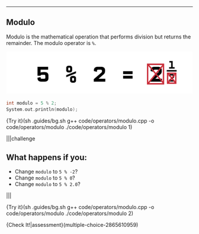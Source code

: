 ---

## Modulo

Modulo is the mathematical operation that performs division but returns the remainder. The modulo operator is `%`.

![Modulo](.guides/img/modulo.png)

```c++
int modulo = 5 % 2;
System.out.println(modulo);
```

{Try it}(sh .guides/bg.sh g++ code/operators/modulo.cpp -o code/operators/modulo ./code/operators/modulo 1)

|||challenge
## What happens if you:
* Change `modulo` to `5 % -2`?
* Change `modulo` to `5 % 0`?
* Change `modulo` to `5 % 2.0`?

|||

{Try it}(sh .guides/bg.sh g++ code/operators/modulo.cpp -o code/operators/modulo ./code/operators/modulo 2)

{Check It!|assessment}(multiple-choice-2865610959)
